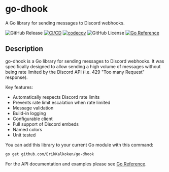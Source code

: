 # go-dhook

A Go library for sending messages to Discord webhooks.

![GitHub Release](https://img.shields.io/github/v/release/ErikKalkoken/go-dhook)
[![CI/CD](https://github.com/ErikKalkoken/go-dhook/actions/workflows/go.yml/badge.svg)](https://github.com/ErikKalkoken/go-dhook/actions/workflows/go.yml)
[![codecov](https://codecov.io/gh/ErikKalkoken/go-dhook/graph/badge.svg?token=4bqOmx0RKh)](https://codecov.io/gh/ErikKalkoken/go-dhook)
![GitHub License](https://img.shields.io/github/license/ErikKalkoken/go-dhook)
[![Go Reference](https://pkg.go.dev/badge/github.com/ErikKalkoken/go-dhook.svg)](https://pkg.go.dev/github.com/ErikKalkoken/go-dhook)

## Description

go-dhook is a Go library for sending messages to Discord webhooks. It was specifically designed to allow sending a high volume of messages without being rate limited by the Discord API (i.e. 429 "Too many Request" response).

Key features:

- Automatically respects Discord rate limits
- Prevents rate limit escalation when rate limited
- Message validation
- Build-in logging
- Configurable client
- Full support of Discord embeds
- Named colors
- Unit tested

You can add this library to your current Go module with this command:

```sh
go get github.com/ErikKalkoken/go-dhook
```

For the API documentation and examples please see [Go Reference](https://pkg.go.dev/github.com/ErikKalkoken/go-dhook).
